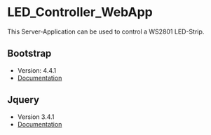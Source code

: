 # LED_Controller_WebApp
This Server-Application can be used to control a WS2801 LED-Strip.

## Bootstrap
* Version: 4.4.1
* [Documentation](https://getbootstrap.com/docs/4.4/getting-started/introduction/)

## Jquery
* Version 3.4.1
* [Documentation](https://api.jquery.com/)
